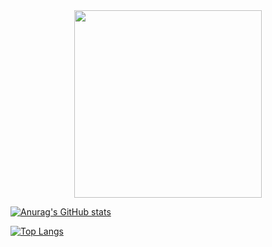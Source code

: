 <div align="center">
<img src="https://c.tenor.com/TYLu4v26y8QAAAAM/art-water.gif" width="300px" />
</div>


[![Anurag's GitHub stats](https://github-readme-stats.vercel.app/api?username=robertocarlosjunior&show_icons=true&&theme=dark)](https://github.com/anuraghazra/github-readme-stats)

[![Top Langs](https://github-readme-stats.vercel.app/api/top-langs/?username=robertocarlosjunior&layout=compact)](https://github.com/anuraghazra/github-readme-stats)
